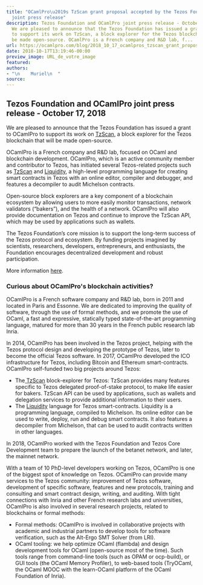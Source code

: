 ```yaml
---
title: "OCamlPro\u2019s TzScan grant proposal accepted by the Tezos Foundation \u2013
  joint press release"
description: Tezos Foundation and OCamlPro joint press release - October 17, 2018
  We are pleased to announce that the Tezos Foundation has issued a grant to OCamlPro
  to support its work on TzScan, a block explorer for the Tezos blockchain that will
  be made open-source. OCamlPro is a French company and R&D lab, f...
url: https://ocamlpro.com/blog/2018_10_17_ocamlpros_tzscan_grant_proposal_accepted_by_the_tezos_foundation_joint_press_release
date: 2018-10-17T13:19:46-00:00
preview_image: URL_de_votre_image
featured:
authors:
- "\n    Muriel\n  "
source:
---
```


<h2>Tezos Foundation and OCamlPro joint press release - October 17, 2018</h2>
<p>We are pleased to announce that the Tezos Foundation has issued a grant to OCamlPro to support its work on <a href="https://tzscan.io/">TzScan</a>, a block explorer for the Tezos blockchain that will be made open-source.</p>
<p>OCamlPro is a French company and R&amp;D lab, focused on OCaml and blockchain development. OCamlPro, which is an active community member and contributor to Tezos, has initiated several Tezos-related projects such as <a href="https://tzscan.io/">TzScan</a> and <a href="https://liquidity-lang.org/">Liquidity</a>, a high-level programming language for creating smart contracts in Tezos with an online editor, compiler and debugger, and features a decompiler to audit Michelson contracts.</p>
<p>Open-source block explorers are a key component of a blockchain ecosystem by allowing users to more easily monitor transactions, network validators (&ldquo;bakers&rdquo;), and the health of a network. OCamlPro will also provide documentation on Tezos and continue to improve the TzScan API, which may be used by applications such as wallets.</p>
<p>The Tezos Foundation&rsquo;s core mission is to support the long-term success of the Tezos protocol and ecosystem. By funding projects imagined by scientists, researchers, developers, entrepreneurs, and enthusiasts, the Foundation encourages decentralized development and robust participation.</p>
<p>More information <a href="https://tezos.foundation/news/tezos-foundation-issues-grant-to-ocamlpro-to-support-tzscan">here</a>.</p>
<h3>Curious about OCamlPro's blockchain activities?</h3>
<p>OCamlPro is a French software company and R&amp;D lab, born in 2011 and located in Paris and Essonne. We are dedicated to improving the quality of software, through the use of formal methods, and we promote the use of OCaml, a fast and expressive, statically typed state-of-the-art programming language, matured for more than 30 years in the French public research lab Inria.</p>
<p>In 2014, OCamlPro has been involved in the Tezos project, helping with the Tezos protocol design and developing the prototype of Tezos, later to become the official Tezos software. In 2017, OCamlPro developed the ICO infrastructure for Tezos, including Bitcoin and Ethereum smart-contracts. OCamlPro self-funded two big projects around Tezos:</p>
<ul>
<li>The<a href="https://tzscan.io/"> TzScan</a> block-explorer for Tezos: TzScan provides many features specific to Tezos delegated proof-of-stake protocol, to make life easier for bakers. TzScan API can be used by applications, such as wallets and delegation services to provide additional information to their users.
</li>
<li>The <a href="https://liquidity-lang.org/">Liquidity</a> language for Tezos smart-contracts. Liquidity is a programming language, compiled to Michelson. Its online editor can be used to write, deploy, run and debug smart contracts. It also features a decompiler from Michelson, that can be used to audit contracts written in other languages.
</li>
</ul>
<p>In 2018, OCamlPro worked with the Tezos Foundation and Tezos Core Development team to prepare the launch of the betanet network, and later, the mainnet network.</p>
<p>With a team of 10 PhD-level developers working on Tezos, OCamlPro is one of the biggest spot of knowledge on Tezos. OCamlPro can provide many services to the Tezos community: improvement of Tezos software, development of specific software, features and new protocols, training and consulting and smart contract design, writing, and auditing. With tight connections with Inria and other French research labs and universities, OCamlPro is also involved in several research projects, related to blockchains or formal methods:</p>
<ul>
<li>Formal methods: OCamlPro is involved in collaborative projects with academic and industrial partners to develop tools for software verification, such as the Alt-Ergo SMT Solver (from LRI).
</li>
<li>OCaml tooling: we help optimize OCaml (flambda) and design development tools for OCaml (open-source most of the time). Such tools range from command-line tools (such as OPAM or ocp-build), or GUI tools (the OCaml Memory Profiler), to web-based tools (TryOCaml, the OCaml MOOC with the learn-OCaml platform of the OCaml Foundation of Inria).
</li>
</ul>

